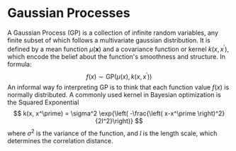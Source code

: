 # Gaussian Processes

A Gaussian Process (GP) is a collection of infinite random variables, any finite subset of which follows a multivariate
gaussian distribution. It is defined by a mean function $\mu(\mathbf{x})$ and a covariance function or
kernel $k(x, x^\prime)$, which encode the belief about the function's smoothness and structure. In formula:
$$
f(x) \sim \mathrm{GP}\left( \mu(x), \, k(x, x^\prime) \right)
$$
An informal way fo interpreting GP is to think that each function value $f(x)$ is normally distributed. A commonly used
kernel in Bayesian optimization is the Squared Exponential
$$
k(x, x^\prime) = \sigma^2 \exp{\left( -\frac{\left( x-x^\prime \right)^2}{2l^2}\right)}
$$
where $\sigma^2$ is the variance of the function, and $l$ is the length scale, which determines the correlation
distance.